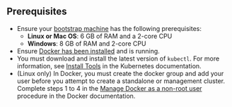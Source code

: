 ## Prerequisites

* Ensure your [bootstrap machine](../installation-planning/#bootstrap-machine) has the following prerequisites:
    * **Linux or Mac OS**: 6 GB of RAM and a 2-core CPU
    * **Windows**: 8 GB of RAM and 2-core CPU
* Ensure [Docker has
been installed](https://docs.docker.com/engine/install/) and is running.
*  You must download and install the latest version of `kubectl`. For more information, see [Install Tools](https://kubernetes.io/docs/tasks/tools/) in the Kubernetes documentation.
*  (Linux only) In Docker, you must create the docker group and add your user before you attempt to create a standalone or management cluster. Complete steps 1 to 4 in the [Manage Docker as a non-root user](https://docs.docker.com/engine/install/linux-postinstall/#manage-docker-as-a-non-root-user) procedure in the Docker documentation.

